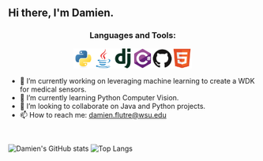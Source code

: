 ## Hi there, I'm Damien.


<h3 align="center">Languages and Tools:</h3>
<p align="center"> <img src="https://github.com/devicons/devicon/blob/master/icons/python/python-original.svg" alt="Python" width="40" height="40"/><img src="https://github.com/devicons/devicon/blob/master/icons/java/java-original.svg" alt="Java" width="40" height="40"/><img src="https://github.com/devicons/devicon/blob/master/icons/django/django-plain.svg" alt="Django" width="40" height"40"/><img src="https://github.com/devicons/devicon/blob/master/icons/csharp/csharp-original.svg" alt="C#" width="40" height="40"/><img src="https://github.com/devicons/devicon/blob/master/icons/github/github-original.svg" alt="Github" width="40" height="40"/><img src="https://github.com/devicons/devicon/blob/master/icons/html5/html5-original.svg" alt="HTML5" width="40" height="40"/>


- 🔭 I’m currently working on leveraging machine learning to create a WDK for medical sensors.
- 🌱 I’m currently learning Python Computer Vision.
- 👯 I’m looking to collaborate on Java and Python projects.
- 📫 How to reach me: damien.flutre@wsu.edu

</br>

![Damien's GitHub stats](https://github-readme-stats.vercel.app/api?username=DamiennFl&rank_icon=github&theme=transparent)
![Top Langs](https://github-readme-stats.vercel.app/api/top-langs/?username=DamiennFl&theme=transparent)
